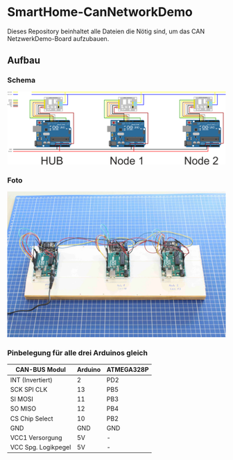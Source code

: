 # SmartHome-CanNetworkDemo
Dieses Repository beinhaltet alle Dateien die Nötig sind, um das CAN NetzwerkDemo-Board aufzubauen.
## Aufbau
### Schema
![Aufbau-Schema](Bilder/Aufbau-Schema.png)
### Foto
![Aufbau-Foto](Bilder/Testaufbau-Foto.jpg)
### Pinbelegung für alle drei Arduinos gleich
CAN-BUS Modul | Arduino | ATMEGA328P
--------------|---------|-----------
INT (Invertiert)|2|PD2
SCK SPI CLK|13|PB5
SI MOSI|11|PB3
SO MISO|12|PB4
CS Chip Select|10|PB2
GND|GND|GND
VCC1 Versorgung|5V|\-
VCC Spg. Logikpegel|5V|\-


